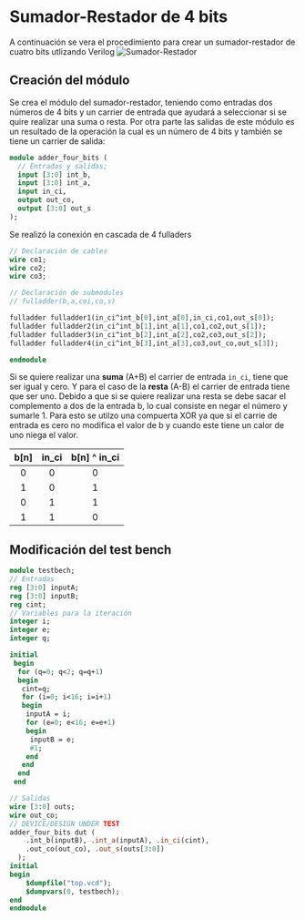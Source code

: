 # Sumador-Restador de 4 bits
A continuación se vera el procedimiento para crear un sumador-restador de cuatro bits utlizando Verilog
![Sumador-Restador](https://github.com/Daniel-Porras/Digital-1-2023-2/assets/73449036/a99eeb3c-f7d8-483d-bbb0-72c154af0948)
## Creación del módulo
Se crea el módulo del sumador-restador, teniendo como entradas dos números de 4 bits y un carrier de entrada que ayudará a seleccionar si se quire realizar una suma o resta. Por otra parte las salidas de este módulo es un resultado de la operación la cual es un número de 4 bits y también se tiene un carrier de salida:

```systemverilog
module adder_four_bits (
  // Entradas y salidas;
  input [3:0] int_b, 
  input [3:0] int_a,
  input in_ci,
  output out_co, 
  output [3:0] out_s
);
```
Se realizó la conexión en cascada de 4 fulladers

```systemverilog
// Declaración de cables
wire co1;
wire co2;
wire co3;

// Declaración de submodules
// fulladder(b,a,coi,co,s)

fulladder fulladder1(in_ci^int_b[0],int_a[0],in_ci,co1,out_s[0]);	
fulladder fulladder2(in_ci^int_b[1],int_a[1],co1,co2,out_s[1]);
fulladder fulladder3(in_ci^int_b[2],int_a[2],co2,co3,out_s[2]);
fulladder fulladder4(in_ci^int_b[3],int_a[3],co3,out_co,out_s[3]);

endmodule
```
Si se quiere realizar una **suma** (A+B) el carrier de entrada ```in_ci```, tiene que ser igual y cero. Y para el caso de la **resta** (A-B) el carrier de entrada tiene que ser uno.
Debido a que si se quiere realizar una resta se debe sacar el complemento a dos de la entrada b, lo cual consiste en negar el número y sumarle 1. Para esto se utilzo una compuerta XOR ya que si el carrie de entrada es cero no modifica el valor de b y cuando este tiene un calor de uno niega el valor.
<div align="center">

| b[n]     | in_ci    | b[n] ^ in_ci |
|:----------:|:----------:|:----------:|
|  0         | 0          |   0      |
|  1         | 0          |   1      |
|  0         | 1          |   1      |
|  1         | 1          |   0      |

</div>

## Modificación del test bench
```systemverilog
module testbech;
// Entradas 
reg [3:0] inputA;
reg [3:0] inputB;
reg cint;
// Variables para la iteración
integer i;
integer e;
integer q;

initial
 begin
  for (q=0; q<2; q=q+1)
  begin
   cint=q;
   for (i=0; i<16; i=i+1)
   begin
    inputA = i;
    for (e=0; e<16; e=e+1)
    begin
     inputB = e;
     #1;
    end
   end	
  end	
 end

// Salidas
wire [3:0] outs;
wire out_co;
// DEVICE/DESIGN UNDER TEST
adder_four_bits dut (
    .int_b(inputB), .int_a(inputA), .in_ci(cint),
    .out_co(out_co), .out_s(outs[3:0])
  );
initial
begin
    $dumpfile("top.vcd");
    $dumpvars(0, testbech);
end
endmodule
```
